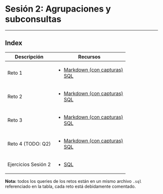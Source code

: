 # Sesión 2: Agrupaciones y subconsultas
<hr></hr>

## Index

|Descripción|Recursos|
|-|-|
|Reto 1|<ul><li>[Markdown (con capturas)](reto1.md)</li>[SQL](Retos.sql)</ul>|
|Reto 2|<ul><li>[Markdown (con capturas)](reto2.md)</li>[SQL](Retos.sql)</ul>|
|Reto 3|<ul><li>[Markdown (con capturas)](reto3.md)</li>[SQL](Retos.sql)</ul>|
|Reto 4 (TODO: Q2)|<ul><li>[Markdown (con capturas)](reto4.md)</li>[SQL](Retos.sql)</ul>|
|Ejercicios Sesión 2|<ul><li>[SQL](Ejercicios.sql)</li></ul>|

**Nota:** todos los queries de los retos están en un mismo archivo `.sql` referenciado en la tabla, cada reto está debidamente comentado.
